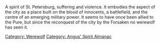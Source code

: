 A spirit of St. Petersburg, suffering and violence. It embodies the
aspect of the city as a place built on the blood of innocents, a
battlefield, and the centre of an emerging military power. It seems to
have once been allied to the Pure, but since the reconquest of the city
by the Forsaken no werewolf has seen it.

[Category: Werewolf](Category:_Werewolf "wikilink") [Category: Angus'
Spirit Almanac](Category:_Angus'_Spirit_Almanac "wikilink")